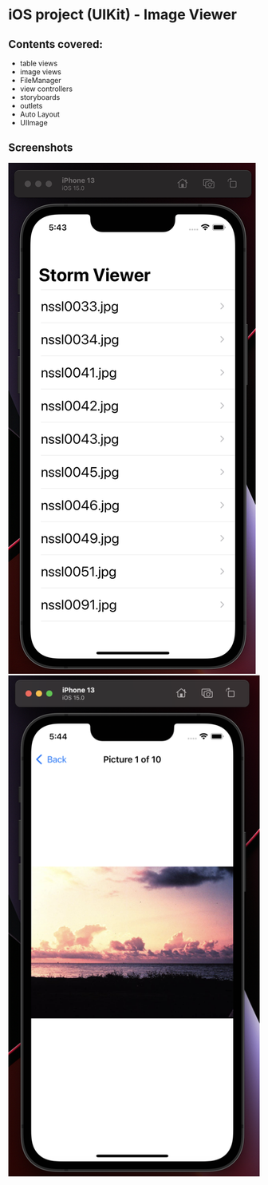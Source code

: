 # iOS project (UIKit) - Image Viewer

## Contents covered:

* table views
* image views
* FileManager
* view controllers
* storyboards
* outlets
* Auto Layout
* UIImage

## Screenshots

![Initial View](mdImages/initial-view.png)
![Image Detail](mdImages/image-detail.png)
